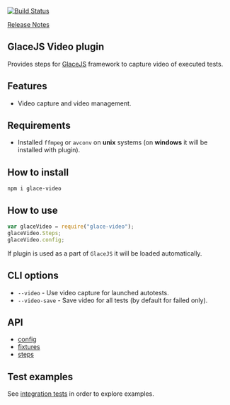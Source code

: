 [![Build Status](https://travis-ci.org/glacejs/glace-video.svg?branch=master)](https://travis-ci.org/glacejs/glace-video)

[Release Notes](tutorial-release-notes.html)

## GlaceJS Video plugin

Provides steps for [GlaceJS](https://glacejs.github.io/glace-core/) framework to capture video of executed tests.

## Features

- Video capture and video management.

## Requirements

- Installed `ffmpeg` or `avconv` on **unix** systems (on **windows** it will be installed with plugin).

## How to install

```
npm i glace-video
```

## How to use

```javascript
var glaceVideo = require("glace-video");
glaceVideo.Steps;
glaceVideo.config;
```

If plugin is used as a part of `GlaceJS` it will be loaded automatically.

## CLI options

- `--video` - Use video capture for launched autotests.
- `--video-save` - Save video for all tests (by default for failed only).

## API

- [config](GlaceConfig.html)
- [fixtures](global.html)
- [steps](VideoSteps.html)

## Test examples

See [integration tests](https://github.com/glacejs/glace-js/blob/master/tests/integration/testVideo.js) in order to explore examples.
